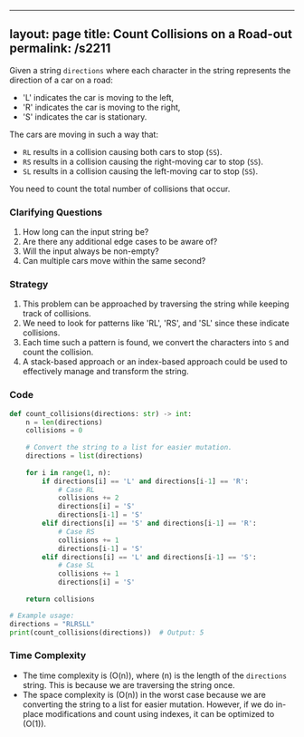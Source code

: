 
---
layout: page
title:  Count Collisions on a Road-out
permalink: /s2211
---
Given a string `directions` where each character in the string represents the direction of a car on a road:
- 'L' indicates the car is moving to the left,
- 'R' indicates the car is moving to the right,
- 'S' indicates the car is stationary.

The cars are moving in such a way that:
- `RL` results in a collision causing both cars to stop (`SS`).
- `RS` results in a collision causing the right-moving car to stop (`SS`).
- `SL` results in a collision causing the left-moving car to stop (`SS`).

You need to count the total number of collisions that occur.

### Clarifying Questions
1. How long can the input string be?
2. Are there any additional edge cases to be aware of?
3. Will the input always be non-empty?
4. Can multiple cars move within the same second?

### Strategy
1. This problem can be approached by traversing the string while keeping track of collisions.
2. We need to look for patterns like 'RL', 'RS', and 'SL' since these indicate collisions.
3. Each time such a pattern is found, we convert the characters into `S` and count the collision.
4. A stack-based approach or an index-based approach could be used to effectively manage and transform the string.

### Code
```python
def count_collisions(directions: str) -> int:
    n = len(directions)
    collisions = 0
    
    # Convert the string to a list for easier mutation.
    directions = list(directions)
    
    for i in range(1, n):
        if directions[i] == 'L' and directions[i-1] == 'R':
            # Case RL
            collisions += 2
            directions[i] = 'S'
            directions[i-1] = 'S'
        elif directions[i] == 'S' and directions[i-1] == 'R':
            # Case RS
            collisions += 1
            directions[i-1] = 'S'
        elif directions[i] == 'L' and directions[i-1] == 'S':
            # Case SL
            collisions += 1
            directions[i] = 'S'
    
    return collisions

# Example usage:
directions = "RLRSLL"
print(count_collisions(directions))  # Output: 5
```

### Time Complexity
- The time complexity is \(O(n)\), where \(n\) is the length of the `directions` string. This is because we are traversing the string once.
- The space complexity is \(O(n)\) in the worst case because we are converting the string to a list for easier mutation. However, if we do in-place modifications and count using indexes, it can be optimized to \(O(1)\).
